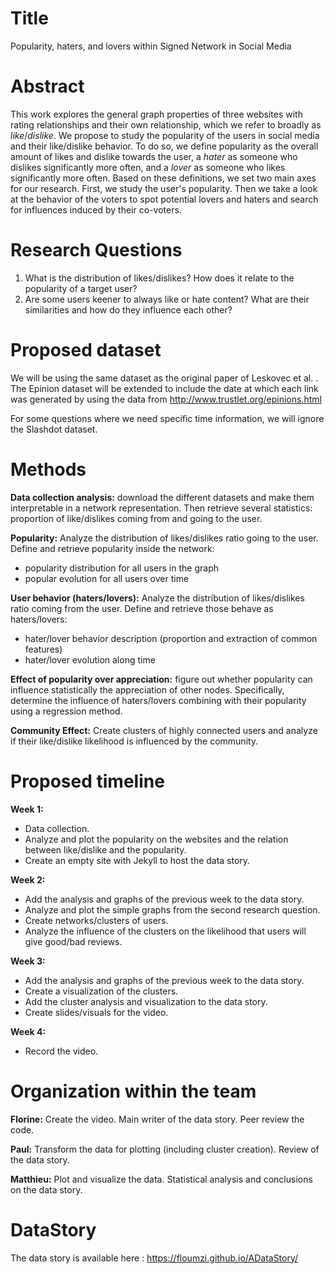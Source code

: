# Title

Popularity, haters, and lovers within Signed Network in Social Media

# Abstract

This work explores the general graph properties of three websites with rating relationships and their own relationship, which we refer to broadly as *like*/*dislike*. We propose to study the popularity of the users in social media and their like/dislike behavior. To do so, we define popularity as the overall amount of likes and dislike towards the user, a *hater* as someone who dislikes significantly more often, and a *lover* as someone who likes significantly more often. Based on these definitions, we set two main axes for our research. First, we study the user's popularity. Then we take a look at the behavior of the voters to spot potential lovers and haters and search for influences induced by their co-voters. 

# Research Questions

1. What is the distribution of likes/dislikes? How does it relate to the popularity of a target user? 
2. Are some users keener to always like or hate content? What are their similarities and how do they influence each other?

# Proposed dataset

We will be using the same dataset as the original paper of Leskovec et al. . The Epinion dataset will be extended to include the date at which each link was generated by using the data from http://www.trustlet.org/epinions.html


For some questions where we need specific time information, we will ignore the Slashdot dataset.

# Methods

**Data collection analysis:** download the different datasets and make them interpretable in a network representation. Then retrieve several statistics: proportion of like/dislikes coming from and going to the user.

**Popularity:** Analyze the distribution of likes/dislikes ratio going to the user. Define and retrieve popularity inside the network:
- popularity distribution for all users in the graph
- popular evolution for all users over time

**User behavior (haters/lovers):** Analyze the distribution of likes/dislikes ratio coming from the user. Define and retrieve those behave as haters/lovers:
- hater/lover behavior description (proportion and extraction of common features)
- hater/lover evolution along time

**Effect of popularity over appreciation:** figure out whether popularity can influence statistically the appreciation of other nodes. Specifically, determine the influence of haters/lovers combining with their popularity using a regression method.

**Community Effect:** Create clusters of highly connected users and analyze if their like/dislike likelihood is influenced by the community.

# Proposed timeline

**Week 1:** 
 - Data collection. 
 - Analyze and plot the popularity on the websites and the relation between like/dislike and the popularity.
 - Create an empty site with Jekyll to host the data story.
 
**Week 2:** 
 - Add the analysis and graphs of the previous week to the data story.
 - Analyze and plot the simple graphs from the second research question.
 - Create networks/clusters of users.
 - Analyze the influence of the clusters on the likelihood that users will give good/bad reviews.
 
**Week 3:** 
 - Add the analysis and graphs of the previous week to the data story.
 - Create a visualization of the clusters.
 - Add the cluster analysis and visualization to the data story.
 - Create slides/visuals for the video.
 
**Week 4:**
 - Record the video.

# Organization within the team

**Florine:** Create the video. Main writer of the data story. Peer review the code.

**Paul:** Transform the data for plotting (including cluster creation). Review of the data story.

**Matthieu:** Plot and visualize the data. Statistical analysis and conclusions on the data story. 
 
# DataStory

The data story is available here : https://floumzi.github.io/ADataStory/

